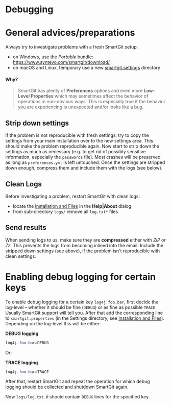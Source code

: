 # Debugging

# General advices/preparations

Always try to investigate problems with a fresh SmartGit setup:

-   on Windows, use the *Portable* bundle:
    <https://www.syntevo.com/smartgit/download/>
-   on macOS and Linux, temporary use a new
    [smartgit.settings](VM-options.md#location-of-the-settings-directory)
    directory

#### Why?
> SmartGit has plenty of **Preferences** options and even more **Low-Level
> Properties** which may sometimes affect the behavior of operations in
> non-obvious ways. This is especially true if the behavior you are
> experiencing is unexpected and/or looks like a bug.

## Strip down settings

If the problem is not reproducible with fresh settings, try to copy the settings from your main installation over to the new settings area. This should make the problem reproducible again. Now start to strip down the settings as much as necessary (e.g. to get rid of possibly sensitive information, especially the `passwords` file). Most crashes will be preserved as long as `preferences.yml` is left untouched. Once the settings are stripped down enough, compress them and include them with the logs (see below).

## Clean Logs

Before investigating a problem, restart SmartGit with clean logs:

-   locate the [Installation and Files](Installation-and-Files.md)
    in the **Help\|About** dialog
-   from sub-directory `logs/` remove all `log.txt*` files

## Send results

When sending logs to us, make sure they are **compressed** either with *ZIP* or *7z*. This prevents the logs from becoming inlined into the email. Include the stripped down settings (see above), if the problem isn't reproducible with clean settings.

# Enabling debug logging for certain keys

To enable debug logging for a certain key `log4j.foo.bar`, first decide the
log-level – whether it should be fine (`DEBUG`) or as fine as
possible `TRACE`. Usually SmartGit support will tell you. After that add
the corresponding line to `smartgit.properties` (in the Settings
directory, see [Installation and Files](Installation-and-Files.md)).
Depending on the log-level this will be either:



**DEBUG logging**



``` java
log4j.foo.bar=DEBUG
```



Or:


**TRACE logging**



``` java
log4j.foo.bar=TRACE
```



After that, restart SmartGit and repeat the operation for which debug
logging should be collected and shutdown SmartGit again.

Now `logs/log.txt.0` should contain `DEBUG` lines for the specified key.
